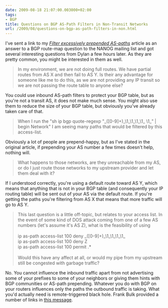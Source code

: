```yaml
---
date: 2009-08-18 21:07:00.003000+02:00
tags:
- BGP
title: Questions on BGP AS-Path Filters in Non-Transit Networks
url: /2009/08/questions-on-bgp-as-path-filters-in-non.html
---
```

I've sent a link to my [*Filter excessively prepended AS-paths*](https://www.ipspace.net/kb/tag/BGP/Filter_Excessively_Prepended_BGP_Paths.html) article as an answer to a BGP route-map question to the NANOG mailing list and got several interesting questions from Dylan a few hours later. As they are pretty common, you might be interested in them as well.

> In my environment, we are not doing full routes. We have partial routes from AS X and then fail to AS Y. Is their any advantage for someone like me to do this, as we are not providing any IP transit so we are not passing the route table to anyone else?
<!--more-->
You could use inbound AS-path filters to protect your BGP table, but as you\'re not a transit AS, it does not make much sense. You might also use them to reduce the size of your BGP table, but obviously you've already taken care of that.

> When I run the \"sh ip bgp quote-regexp \"\_(\[0-9\]+)\_\\1\_\\1\_\\1\_\\1\_ \\1\_\" \| begin Network\" I am seeing many paths that would be filtered by this access-list.

Obviously a lot of people are prepend-happy, but as I've stated in the original article, if prepending your AS number a few times doesn't help, nothing will.

> What happens to those networks, are they unreachable from my AS, or do I just route those networks to my upstream provider and let them deal with it?

If I understood correctly, you\'re using a default route toward AS Y, which means that anything that is not in your BGP table (and consequently your IP routing table) will be sent out of your AS via the default route. If you\'re getting the paths you\'re filtering from AS X that means that more traffic will go to AS Y.

> This last question is a little off-topic, but relates to your access list. In the event of some kind of DOS attack coming from one of a few AS numbers (let\'s assume it\'s AS Z), what is the feasibility of using\
> \
> ip as-path access-list 100 deny \_(\[0-9\]+)\_\\1\_\\1\_\\1\_\\1\_\
> ip as-path access-list 100 deny Z\
> ip as-path access-list 100 permit .\*\
> \
> Would this have any affect at all, or would my pipe from my upstream still be congested with garbage traffic?

No. You cannot influence the inbound traffic apart from not advertising some of your prefixes to some of your neighbors or giving them hints with BGP communities or AS-path prepending. Whatever you do with BGP on your routers influences only the paths the outbound traffic is taking. What you\'d actually need is remote-triggered black hole. Frank Bulk provided a number of links in [this message](http://www.merit.edu/mail.archives/nanog/msg19969.html).
